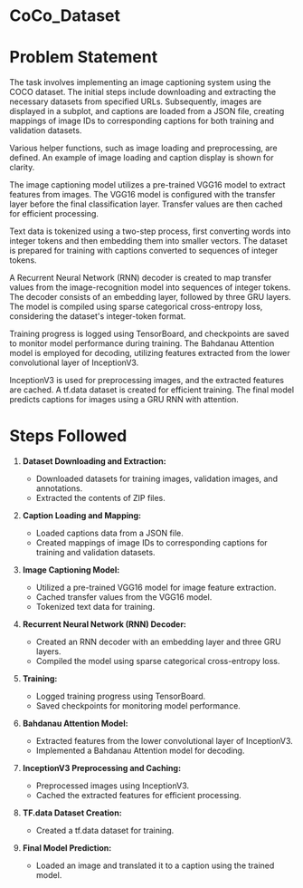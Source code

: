# CoCo_Dataset
# Problem Statement

The task involves implementing an image captioning system using the COCO dataset. The initial steps include downloading and extracting the necessary datasets from specified URLs. Subsequently, images are displayed in a subplot, and captions are loaded from a JSON file, creating mappings of image IDs to corresponding captions for both training and validation datasets.

Various helper functions, such as image loading and preprocessing, are defined. An example of image loading and caption display is shown for clarity.

The image captioning model utilizes a pre-trained VGG16 model to extract features from images. The VGG16 model is configured with the transfer layer before the final classification layer. Transfer values are then cached for efficient processing.

Text data is tokenized using a two-step process, first converting words into integer tokens and then embedding them into smaller vectors. The dataset is prepared for training with captions converted to sequences of integer tokens.

A Recurrent Neural Network (RNN) decoder is created to map transfer values from the image-recognition model into sequences of integer tokens. The decoder consists of an embedding layer, followed by three GRU layers. The model is compiled using sparse categorical cross-entropy loss, considering the dataset's integer-token format.

Training progress is logged using TensorBoard, and checkpoints are saved to monitor model performance during training. The Bahdanau Attention model is employed for decoding, utilizing features extracted from the lower convolutional layer of InceptionV3.

InceptionV3 is used for preprocessing images, and the extracted features are cached. A tf.data dataset is created for efficient training. The final model predicts captions for images using a GRU RNN with attention.

# Steps Followed

1. **Dataset Downloading and Extraction:**
   - Downloaded datasets for training images, validation images, and annotations.
   - Extracted the contents of ZIP files.

2. **Caption Loading and Mapping:**
   - Loaded captions data from a JSON file.
   - Created mappings of image IDs to corresponding captions for training and validation datasets.

3. **Image Captioning Model:**
   - Utilized a pre-trained VGG16 model for image feature extraction.
   - Cached transfer values from the VGG16 model.
   - Tokenized text data for training.

4. **Recurrent Neural Network (RNN) Decoder:**
   - Created an RNN decoder with an embedding layer and three GRU layers.
   - Compiled the model using sparse categorical cross-entropy loss.

5. **Training:**
   - Logged training progress using TensorBoard.
   - Saved checkpoints for monitoring model performance.

6. **Bahdanau Attention Model:**
   - Extracted features from the lower convolutional layer of InceptionV3.
   - Implemented a Bahdanau Attention model for decoding.

7. **InceptionV3 Preprocessing and Caching:**
   - Preprocessed images using InceptionV3.
   - Cached the extracted features for efficient processing.

8. **TF.data Dataset Creation:**
   - Created a tf.data dataset for training.

9. **Final Model Prediction:**
   - Loaded an image and translated it to a caption using the trained model.
